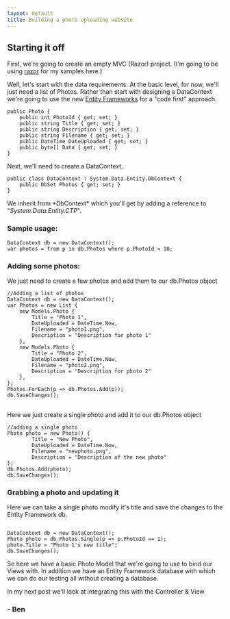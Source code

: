 ```yaml
---
layout: default
title: Building a photo uploading website
---
```


<h2>Starting it off</h2>

<p>First, we're going to create an empty MVC (Razor) project. (I'm going to be using <a href='http://weblogs.asp.net/scottgu/archive/2010/07/02/introducing-razor.aspx'>razor</a> for my samples here.)</p>

<p>Well, let's start with the data requirements. At the basic level, for now, we'll just need a list of Photos. Rather than start with designing a DataContext we're going to use the new <a href='http://blogs.msdn.com/b/adonet/archive/2010/07/14/ctp4announcement.aspx'>Entity Frameworks</a> for a "code first" approach.</p>

<pre><code>public Photo {
    public int PhotoId { get; set; }
    public string Title { get; set; }
    public string Description { get; set; }
    public string Filename { get; set; }
    public DateTime DateUploaded { get; set; }
    public byte[] Data { get; set; }
}
</code></pre>

<p>Next, we'll need to create a DataContext.</p>

<pre><code>public class DataContext : System.Data.Entity.DbContext {
    public DbSet<Photo> Photos { get; set; }
}
</code></pre>

<p>We inherit from *DbContext* which you'll get by adding a reference to "<em>System.Data.Entity.CTP</em>".</p>

<h3>Sample usage:</h3>
<pre><code>DataContext db = new DataContext();
var photos = from p in db.Photos where p.PhotoId < 10;
</code></pre>

<h3>Adding some photos:</h3>
We just need to create a few photos and add them to our db.Photos object
<pre><code>//Adding a list of photos
DataContext db = new DataContext();
var Photos = new List<Models.Photo> {
    new Models.Photo {
        Title = "Photo 1",
        DateUploaded = DateTime.Now,
        Filename = "photo1.png",
        Description = "Description for photo 1"
    },
    new Models.Photo {
        Title = "Photo 2",
        DateUploaded = DateTime.Now,
        Filename = "photo2.png",
        Description = "Description for photo 2"
    },
};
Photos.ForEach(p => db.Photos.Add(p));
db.SaveChanges();
</code>
</pre>

<p>Here we just create a single photo and add it to our db.Photos object</p>

<pre><code>//adding a single photo
Photo photo = new Photo() {
        Title = "New Photo",
        DateUploaded = DateTime.Now,
        Filename = "newphoto.png",
        Description = "Description of the new photo"
};
db.Photos.Add(photo);
db.SaveChanges();
</code></pre>

<h3>Grabbing a photo and updating it</h3>

<p>Here we can take a single photo modify it's title and save the changes to the Entity Framework db.</p>

<pre><code>
DataContext db = new DataContext();
Photo photo = db.Photos.Single(p => p.PhotoId == 1);
photo.Title = "Photo 1's new title";
db.SaveChanges();
</code></pre>

<p>So here we have a basic Photo Model that we're going to use to bind our Views with. In addition we have an Entity Framework database with which we can do our testing all without creating a database.</p>

<p>In my next post we'll look at integrating this with the Controller &amp; View</p>

<h3>- Ben</h3>